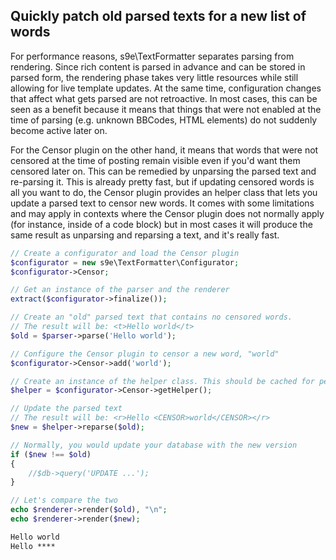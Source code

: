 ## Quickly patch old parsed texts for a new list of words

For performance reasons, s9e\TextFormatter separates parsing from rendering. Since rich content is parsed in advance and can be stored in parsed form, the rendering phase takes very little resources while still allowing for live template updates. At the same time, configuration changes that affect what gets parsed are not retroactive. In most cases, this can be seen as a benefit because it means that things that were not enabled at the time of parsing (e.g. unknown BBCodes, HTML elements) do not suddenly become active later on.

For the Censor plugin on the other hand, it means that words that were not censored at the time of posting remain visible even if you'd want them censored later on. This can be remedied by unparsing the parsed text and re-parsing it. This is already pretty fast, but if updating censored words is all you want to do, the Censor plugin provides an helper class that lets you update a parsed text to censor new words. It comes with some limitations and may apply in contexts where the Censor plugin does not normally apply (for instance, inside of a code block) but in most cases it will produce the same result as unparsing and reparsing a text, and it's really fast.

```php
// Create a configurator and load the Censor plugin
$configurator = new s9e\TextFormatter\Configurator;
$configurator->Censor;

// Get an instance of the parser and the renderer
extract($configurator->finalize());

// Create an "old" parsed text that contains no censored words.
// The result will be: <t>Hello world</t>
$old = $parser->parse('Hello world');

// Configure the Censor plugin to censor a new word, "world"
$configurator->Censor->add('world');

// Create an instance of the helper class. This should be cached for performance
$helper = $configurator->Censor->getHelper();

// Update the parsed text
// The result will be: <r>Hello <CENSOR>world</CENSOR></r>
$new = $helper->reparse($old);

// Normally, you would update your database with the new version
if ($new !== $old)
{
	//$db->query('UPDATE ...');
}

// Let's compare the two
echo $renderer->render($old), "\n";
echo $renderer->render($new);
```
```html
Hello world
Hello ****
```
